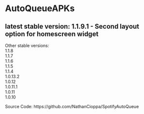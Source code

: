 # AutoQueueAPKs <br>
<h2>latest stable version: 1.1.9.1 - Second layout option for homescreen widget</h2>
<p>Other stable versions: <br>
1.1.8 <br>
1.1.7 <br>
1.1.6 <br>
1.1.5 <br>
1.1.4<br>
1.0.13.2 <br>
1.0.12 <br>
1.0.11.1 <br>
1.0.11 <br>
1.0.10

<p>Source Code: <link>https://github.com/NathanCioppa/SpotifyAutoQueue
